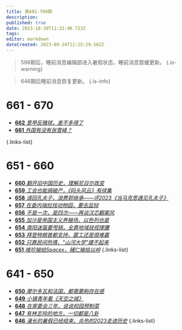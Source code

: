 ```yaml
---
title: 第601-700期
description: 
published: true
date: 2023-10-30T11:32:40.723Z
tags: 
editor: markdown
dateCreated: 2023-09-24T12:25:29.562Z
---
```


> 596期后，睡前消息编辑部进入暑假状态，睡前消息暂缓更新。
{.is-warning}

> 646期后睡前消息恢复更新。
{.is-info}

<!--

# 691 - 700

- [**700** **](./601-700/700.md)
- [**699** **](./601-700/699.md)
- [**698** **](./601-700/698.md)
- [**697** **](./601-700/697.md)
- [**696** **](./601-700/696.md)
- [**695** **](./601-700/695.md)
- [**694** **](./601-700/694.md)
- [**693** **](./601-700/693.md)
- [**692** **](./601-700/692.md)
- [**691** **](./601-700/691.md)

{.links-list}

# 681 - 690

- [**690** **](./601-700/690.md)
- [**689** **](./601-700/689.md)
- [**688** **](./601-700/688.md)
- [**687** **](./601-700/687.md)
- [**686** **](./601-700/686.md)
- [**685** **](./601-700/685.md)
- [**684** **](./601-700/684.md)
- [**683** **](./601-700/683.md)
- [**682** **](./601-700/682.md)
- [**681** **](./601-700/681.md)

{.links-list}

# 671 - 680

- [**680** **](./601-700/680.md)
- [**679** **](./601-700/679.md)
- [**678** **](./601-700/678.md)
- [**677** **](./601-700/677.md)
- [**676** **](./601-700/676.md)
- [**675** **](./601-700/675.md)
- [**674** **](./601-700/674.md)
- [**673** **](./601-700/673.md)
- [**672** **](./601-700/672.md)
- [**671** **](./601-700/671.md)

{.links-list}
-->
# 661 - 670
<!--
- [**670** **](./601-700/670.md)
- [**669** **](./601-700/669.md)
- [**668** **](./601-700/668.md)
- [**667** **](./601-700/667.md)
- [**666** **](./601-700/666.md)
- [**665** **](./601-700/665.md)
- [**664** **](./601-700/664.md)
- [**663** **](./601-700/663.md)
-->
- [**662** *意甲反赌球，差不多得了*](./601-700/662.md)
- [**661** *外国有没有张雪峰？*](./601-700/661.md)

{.links-list}

# 651 - 660
- [**660** *翻开旧中国历史，理解尼日尔政变*](./601-700/660.md)
- [**659** *工会也能搞破产，《码头风云》有续集*](./601-700/659.md)
- [**658** *请回孔夫子，浪费郭继承——评2023《当马克思遇见孔夫子》*](./601-700/658.md)
- [**657** *在委内瑞拉找动物园，要去监狱*](./601-700/657.md)
- [**656** *不是一次，是四次——再谈汉芯翻案风*](./601-700/656.md)
- [**655** *加沙是帝国主义养殖场，以色列也是*](./601-700/655.md)
- [**654** *南阳迷笛要甩锅，全靠地域歧视撑腰*](./601-700/654.md)
- [**653** *拜登特朗普都支持，罢工还是很难赢*](./601-700/653.md)
- [**652** *只靠民间热情，“山河大学”建不起来*](./601-700/652.md)
- [**651** *维珍输给Spacex，辅仁输给以岭*](./601-700/651.md)
{.links-list}


# 641 - 650 
- [**650** *摩尔多瓦和法国，都需要刷存在感*](./601-700/650.md)
- [**649** *小镇青年看《天空之城》*](./601-700/649.md)
- [**648** *在家委会三年，说说校园预制菜*](./601-700/648.md)
- [**647** *有林志玲的地方，一切都是八卦*](./601-700/647.md)
- [**646** *漫长的暑假已经结束，炎热的2023走进历史*](./601-700/646.md)
{.links-list}
<!--
- [**645** ](./601-700/645.md)
- [**644** ](./601-700/644.md)
- [**643** ](./601-700/643.md)
- [**642** ](./601-700/642.md)
- [**641** ](./601-700/641.md)

{.links-list}

 # 631 - 640
 
 - [**640** ](./601-700/640.md)
 - [**639** ](./601-700/639.md)
 - [**638** ](./601-700/638.md)
 - [**637** ](./601-700/637.md)
 - [**636** ](./601-700/636.md)
 - [**635** ](./601-700/635.md)
 - [**634** ](./601-700/634.md)
 - [**633** ](./601-700/633.md)
 - [**632** ](./601-700/632.md)
 - [**631** ](./601-700/631.md)
 
 {.links-list}
 
 # 621 - 630
 
 - [**630** ](./601-700/630.md)
 - [**629** ](./601-700/629.md)
 - [**628** ](./601-700/628.md)
 - [**627** ](./601-700/627.md)
 - [**626** ](./601-700/626.md)
 - [**625** ](./601-700/625.md)
 - [**624** ](./601-700/624.md)
 - [**623** ](./601-700/623.md)
 - [**622** ](./601-700/622.md)
 - [**621** ](./601-700/621.md)
 
 {.links-list}
 
 # 611 - 620
 
 - [**620** ](./601-700/620.md)
 - [**619** ](./601-700/619.md)
 - [**618** ](./601-700/618.md)
 - [**617** ](./601-700/617.md)
 - [**616** ](./601-700/616.md)
 - [**615** ](./601-700/615.md)
 - [**614** ](./601-700/614.md)
 - [**613** ](./601-700/613.md)
 - [**612** ](./601-700/612.md)
 - [**611** ](./601-700/611.md)
 
 {.links-list}
 
 # 601 - 610
 
 - [**610** ](./601-700/610.md)
 - [**609** ](./601-700/609.md)
 - [**608** ](./601-700/608.md)
 - [**607** ](./601-700/607.md)
 - [**606** ](./601-700/606.md)
 - [**605** ](./601-700/605.md)
 - [**604** ](./601-700/604.md)
 - [**603** ](./601-700/603.md)
 - [**602** ](./601-700/602.md)
 - [**601** ](./601-700/601.md)
 
 {.links-list}

-->
